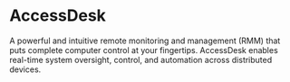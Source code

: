 # AccessDesk
A powerful and intuitive remote monitoring and management (RMM) that puts complete computer control at your fingertips. AccessDesk enables real-time system oversight, control, and automation across distributed devices.
